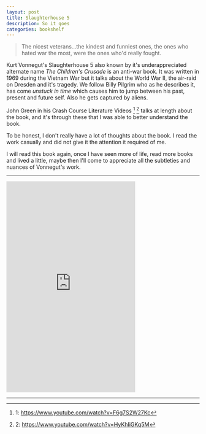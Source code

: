```yaml
---
layout: post
title: Slaughterhouse 5
description: So it goes
categories: bookshelf 
---
```


> The nicest veterans...the kindest and funniest ones, the ones who hated war the most, were the ones who'd really fought.

Kurt Vonnegut's Slaughterhouse 5 also known by it's underappreciated alternate name *The Children's Crusade* is an anti-war book. It was written in 1969 during the Vietnam War but it talks about the World War II, the air-raid on Dresden and it's tragedy. We follow Billy Pilgrim who as he describes it, has come *unstuck in time* which causes him to jump between his past, present and future self. Also he gets captured by aliens.

John Green in his Crash Course Literature Videos [^1] [^2] talks at length about the book, and it's through these that I was able to better understand the book.

To be honest, I don't really have a lot of thoughts about the book. I read the work casually and did not give it the attention it required of me.

I will read this book again, once I have seen more of life, read more books and lived a little, maybe then I'll come to appreciate all the subtleties and nuances of Vonnegut's work.

---

<iframe type="text/html" width="336" height="550" frameborder="0" allowfullscreen style="max-width:100%" src="https://read.amazon.in/kp/card?asin=B0074FF4PU&preview=inline&linkCode=kpe&ref_=cm_sw_r_kb_dp_IaloEb72XGXAR" ></iframe>

---

[^1]: 1: <https://www.youtube.com/watch?v=F6g7S2W27Kc>
[^2]: 2: <https://www.youtube.com/watch?v=HyKhIiGKq5M>